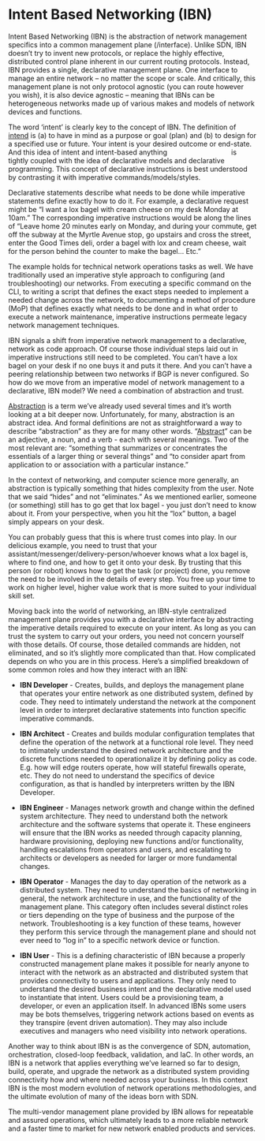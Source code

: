 # Intent Based Networking (IBN)
    

Intent Based Networking (IBN) is the abstraction of network management specifics into a common management plane (/interface). Unlike SDN, IBN doesn’t try to invent new protocols, or replace the highly effective, distributed control plane inherent in our current routing protocols. Instead, IBN provides a single, declarative management plane. One interface to manage an entire network – no matter the scope or scale. And critically, this management plane is not only protocol agnostic (you can route however you wish), it is also device agnostic – meaning that IBNs can be heterogeneous networks made up of various makes and models of network devices and functions.

The word ‘intent’ is clearly key to the concept of IBN. The definition of [intend](https://www.merriam-webster.com/dictionary/intend) is (a) to have in mind as a purpose or goal (plan) and (b) to design for a specified use or future. Your intent is your desired outcome or end-state. And this idea of intent and intent-based anything                                 is tightly coupled with the idea of declarative models and declarative programming. This concept of declarative instructions is best understood by contrasting it with imperative commands/models/styles.

Declarative statements describe what needs to be done while imperative statements define exactly how to do it. For example, a declarative request might be “I want a lox bagel with cream cheese on my desk Monday at 10am.” The corresponding imperative instructions would be along the lines of “Leave home 20 minutes early on Monday, and during your commute, get off the subway at the Myrtle Avenue stop, go upstairs and cross the street, enter the Good Times deli, order a bagel with lox and cream cheese, wait for the person behind the counter to make the bagel… Etc.”

The example holds for technical network operations tasks as well. We have traditionally used an imperative style approach to configuring (and troubleshooting) our networks. From executing a specific command on the CLI, to writing a script that defines the exact steps needed to implement a needed change across the network, to documenting a method of procedure (MoP) that defines exactly what needs to be done and in what order to execute a network maintenance, imperative instructions permeate legacy network management techniques.

IBN signals a shift from imperative network management to a declarative, network as code approach. Of course those individual steps laid out in imperative instructions still need to be completed. You can’t have a lox bagel on your desk if no one buys it and puts it there. And you can’t have a peering relationship between two networks if BGP is never configured. So how do we move from an imperative model of network management to a declarative, IBN model? We need a combination of abstraction and trust.

[Abstraction](https://en.wikipedia.org/wiki/Abstraction) is a term we’ve already used several times and it’s worth looking at a bit deeper now. Unfortunately, for many, abstraction is an abstract idea. And formal definitions are not as straightforward a way to describe “abstraction” as they are for many other words. “[Abstract](https://www.merriam-webster.com/dictionary/abstract)” can be an adjective, a noun, and a verb - each with several meanings. Two of the most relevant are: “something that summarizes or concentrates the essentials of a larger thing or several things” and “to consider apart from application to or association with a particular instance.” 

In the context of networking, and computer science more generally, an abstraction is typically something that hides complexity from the user. Note that we said “hides” and not “eliminates.” As we mentioned earlier, someone (or something) still has to go get that lox bagel - you just don’t need to know about it. From your perspective, when you hit the “lox” button, a bagel simply appears on your desk.

You can probably guess that this is where trust comes into play. In our delicious example, you need to trust that your assistant/messenger/delivery-person/whoever knows what a lox bagel is, where to find one, and how to get it onto your desk. By trusting that this person (or robot) knows how to get the task (or project) done, you remove the need to be involved in the details of every step. You free up your time to work on higher level, higher value work that is more suited to your individual skill set. 

Moving back into the world of networking, an IBN-style centralized management plane provides you with a declarative interface by abstracting the imperative details required to execute on your intent. As long as you can trust the system to carry out your orders, you need not concern yourself with those details. Of course, those detailed commands are hidden, not eliminated, and so it’s slightly more complicated than that. How complicated depends on who you are in this process. Here’s a simplified breakdown of some common roles and how they interact with an IBN:

- **IBN Developer** - Creates, builds, and deploys the management plane that operates your entire network as one distributed system, defined by code. They need to intimately understand the network at the component level in order to interpret declarative statements into function specific imperative commands.
    
- **IBN Architect** - Creates and builds modular configuration templates that define the operation of the network at a functional role level. They need to intimately understand the desired network architecture and the discrete functions needed to operationalize it by defining policy as code. E.g. how will edge routers operate, how will stateful firewalls operate, etc. They do not need to understand the specifics of device configuration, as that is handled by interpreters written by the IBN Developer.
    
- **IBN Engineer** - Manages network growth and change within the defined system architecture. They need to understand both the network architecture and the software systems that operate it. These engineers will ensure that the IBN works as needed through capacity planning, hardware provisioning, deploying new functions and/or functionality, handling escalations from operators and users, and escalating to architects or developers as needed for larger or more fundamental changes.
    
- **IBN Operator** - Manages the day to day operation of the network as a distributed system. They need to understand the basics of networking in general, the network architecture in use, and the functionality of the management plane. This category often includes several distinct roles or tiers depending on the type of business and the purpose of the network. Troubleshooting is a key function of these teams, however they perform this service through the management plane and should not ever need to “log in” to a specific network device or function.
    
- **IBN User** - This is a defining characteristic of IBN because a properly constructed management plane makes it possible for nearly anyone to interact with the network as an abstracted and distributed system that provides connectivity to users and applications. They only need to understand the desired business intent and the declarative model used to instantiate that intent. Users could be a provisioning team, a developer, or even an application itself. In advanced IBNs some users may be bots themselves, triggering network actions based on events as they transpire (event driven automation). They may also include executives and managers who need visibility into network operations. 
    
Another way to think about IBN is as the convergence of SDN, automation, orchestration, closed-loop feedback, validation, and IaC. In other words, an IBN is a network that applies everything we’ve learned so far to design, build, operate, and upgrade the network as a distributed system providing connectivity how and where needed across your business. In this context IBN is the most modern evolution of network operations methodologies, and the ultimate evolution of many of the ideas born with SDN.

The multi-vendor management plane provided by IBN allows for repeatable and assured operations, which ultimately leads to a more reliable network and a faster time to market for new network enabled products and services.
